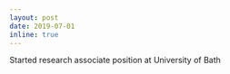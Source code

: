 ```yaml
---
layout: post
date: 2019-07-01
inline: true
---
```


Started research associate position at University of Bath
